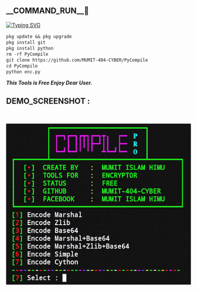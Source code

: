 <h2>__COMMAND_RUN__🔻 </h2>

[![Typing SVG](https://readme-typing-svg.demolab.com?font=Fira+Code&pause=1000&color=FF2C10&background=31FF9400&width=435&lines=Compile+Your+Python+File+Enjoy+Dear%F0%9F%A4%9F)](https://git.io/typing-svg)

```
pkg update && pkg upgrade
pkg install git
pkg install python
rm -rf PyCompile
git clone https://github.com/MUMIT-404-CYBER/PyCompile
cd PyCompile
python enc.py
```

___This Tools is Free Enjoy Dear User.___</br>

## DEMO_SCREENSHOT :
<br>
<p align="center">
<img src="__scr__/PRO.jpg"/>
</p>
